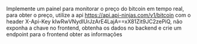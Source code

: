 Implemente um painel para monitorar o preço do bitcoin em tempo real, para obter o preço, utilize a api https://api.api-ninjas.com/v1/bitcoin com o header X-Api-Key kIwRwVNydIUrJzArE4LajA==xX81Zit9JC2zePiQ, não exponha a chave no frontend, obtenha os dados no backend e crie um endpoint para o frontend obter as informações